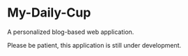 # My-Daily-Cup
A personalized blog-based web application.

Please be patient, this application is still under development.
